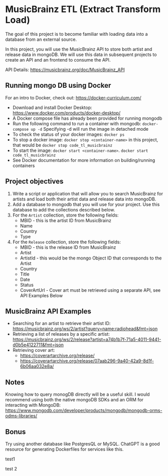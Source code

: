 # MusicBrainz ETL (Extract Transform Load)

The goal of this project is to become familiar with loading data into a database from an external source.

In this project, you will use the MusicBrainz API to store both artist and release data in mongoDB. We will use this data in subsequent projects to create an API and an frontend to consume the API.

API Details: https://musicbrainz.org/doc/MusicBrainz_API

## Running mongo DB using Docker

For an intro to Docker, check out: https://docker-curriculum.com/ 

* Download and install Docker Desktop: https://www.docker.com/products/docker-desktop/
* A Docker compose file has already been provided for running mongodb
* Run the following command to run a container with mongodb: `docker-compose up -d` Specifying -d will run the image in detached mode
* To check the status of your docker images: `docker ps`
* To stop a docker image: `docker stop <container-name>` in this project, that would be `docker stop code_tl_musicbrainz`
* To start the image: `docker start <container-name>`. `docker start code_tl_musicbrainz`
* See Docker documentation for more information on building/running containers

## Project objectives

1. Write a script or application that will allow you to search MusicBrainz for artists and load both their artist data and release data into mongoDB.
2. Add a database to mongodb that you will use for your project. Use this database to add the collections described below.
3. For the `Artist` collection, store the following fields:
    * MBID - this is the artist ID from MusicBrainz
    * Name
    * Country
    * Type
4. For the `Release` collection, store the following fields:
    * MBID - this is the release ID from MusicBrainz
    * Artist
    * ArtistId - this would be the mongo Object ID that corresponds to the Artist
    * Country
    * Title
    * Date
    * Status
    * CoverArtUrl - Cover art must be retrieved using a separate API, see API Examples Below

## MusicBrainz API Examples

* Searching for an artist to retrieve their artist ID: https://musicbrainz.org/ws/2/artist?query=name:radiohead&fmt=json
* Retrieving a list of releases by a specific artist: https://musicbrainz.org/ws/2/release?artist=a74b1b7f-71a5-4011-9441-d0b5e4122711&fmt=json 
* Retrieving cover art:
    * https://coverartarchive.org/release/<musicbrainz-release-id>
    * https://coverartarchive.org/release/07aab296-9a40-42a9-8d1f-6b06aa032e8a/

## Notes

Knowing how to query monogDB directly will be a useful skill. I would recommend using both the native mongoDB SDKs and an ORM for interacting with MongoDB: https://www.mongodb.com/developer/products/mongodb/mongodb-orms-odms-libraries/

## Bonus

Try using another database like PostgresQL or MySQL. ChatGPT is a good resource for generating Dockerfiles for services like this.

test1

test 2
